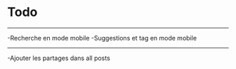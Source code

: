 # Todo

---

-Recherche en mode mobile
-Suggestions et tag en mode mobile

---

-Ajouter les partages dans all posts
